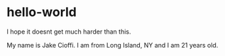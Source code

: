 # hello-world
I hope it doesnt get much harder than this. 

My name is Jake Cioffi. I am from Long Island, NY and I am 21 years old. 
